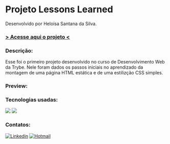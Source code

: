 # Projeto Lessons Learned

Desenvolvido por Heloísa Santana da Silva.

<h3><a href="https://heloisasantana.github.io/lessons-learned/"> > Acesse aqui o projeto < </a></h3>

<h3>Descrição:</h3>

Esse foi o primeiro projeto desenvolvido no curso de Desenvolvimento Web da Trybe. Nele foram dados os passos iniciais no aprendizado da montagem de uma página HTML estática e de uma estilizção CSS simples.

<h3>Preview:</h3>

<h3>Tecnologias usadas:</h3>
<div style="display: inline_block">
<img src="https://img.shields.io/badge/HTML5-E34F26?style=for-the-badge&logo=html5&logoColor=white" />
<img src="https://img.shields.io/badge/CSS3-1572B6?style=for-the-badge&logo=css3&logoColor=white" />
</div>

### Contatos:

[![Linkedin](https://img.shields.io/badge/LinkedIn-0077B5?style=for-the-badge&logo=linkedin&logoColor=white)](https://www.linkedin.com/in/heloisa-santana-da-silva/) [![Hotmail](https://img.shields.io/badge/Microsoft_Outlook-0078D4?style=for-the-badge&logo=microsoft-outlook&logoColor=white)](mailto:heloisasantana.silva@hotmail.com)
